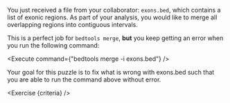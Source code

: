 <script>
import Execute from "components/Execute.svelte";
import Exercise from "components/Exercise.svelte";

const criteria = [{
	name: "File <code>exons.bed</code> no longer causes <code>bedtools</code> error <code>unable to determine types</code>",
	checks: [{
		type: "file",
		path: "exons.bed",
		action: "contents",
		commandExpected: `sed 's/ /\t/g' exons.bed`
	}]
}];
</script>

You just received a file from your collaborator: `exons.bed`, which contains a list of exonic regions. As part of your analysis, you would like to merge all overlapping regions into contiguous intervals.

This is a perfect job for `bedtools merge`, **but** you keep getting an error when you run the following command:

<Execute command={"bedtools merge -i exons.bed"} />

Your goal for this puzzle is to fix what is wrong with exons.bed such that you are able to run the command above without error.

<Exercise {criteria} />
